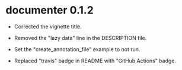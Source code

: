 # documenter 0.1.2

* Corrected the vignette title.

* Removed the "lazy data" line in the DESCRIPTION file.

* Set the "create_annotation_file" example to not run.

* Replaced "travis" badge in README with "GitHub Actions" badge.



